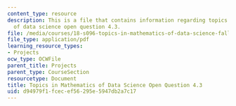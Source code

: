 ```yaml
---
content_type: resource
description: This is a file that contains information regarding topics in mathematics
  of data science open question 4.3.
file: /media/courses/18-s096-topics-in-mathematics-of-data-science-fall-2015/d94979f1fcecef56295e5947db2a7c17_MIT18_S096F15_Open4.3.pdf
file_type: application/pdf
learning_resource_types:
- Projects
ocw_type: OCWFile
parent_title: Projects
parent_type: CourseSection
resourcetype: Document
title: Topics in Mathematics of Data Science Open Question 4.3
uid: d94979f1-fcec-ef56-295e-5947db2a7c17
---
```

